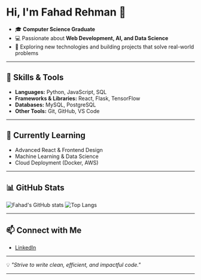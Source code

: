 # Hi, I'm Fahad Rehman 👋

* 🎓 **Computer Science Graduate**
* 💻 Passionate about **Web Development, AI, and Data Science**
* 📍 Exploring new technologies and building projects that solve real-world problems

---

## 🔧 Skills & Tools

* **Languages:** Python, JavaScript, SQL
* **Frameworks & Libraries:** React, Flask, TensorFlow
* **Databases:** MySQL, PostgreSQL
* **Other Tools:** Git, GitHub, VS Code

---

## 🌱 Currently Learning

* Advanced React & Frontend Design
* Machine Learning & Data Science
* Cloud Deployment (Docker, AWS)

---

## 📊 GitHub Stats

![Fahad's GitHub stats](https://github-readme-stats.vercel.app/api?username=fahadrehman1001\&show_icons=true\&theme=default)
![Top Langs](https://github-readme-stats.vercel.app/api/top-langs/?username=fahadrehman1001\&layout=compact\&theme=default)

---

## 📫 Connect with Me

* [LinkedIn](https://linkedin.com/in/fahad-rehman-563aab263/)

---

💡 *"Strive to write clean, efficient, and impactful code."*

---
